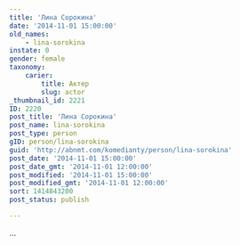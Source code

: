 ```yaml
---
title: 'Лина Сорокина'
date: '2014-11-01 15:00:00'
old_names:
    - lina-sorokina
instate: 0
gender: female
taxonomy:
    carier:
        title: Актер
        slug: actor
_thumbnail_id: 2221
ID: 2220
post_title: 'Лина Сорокина'
post_name: lina-sorokina
post_type: person
gID: person/lina-sorokina
guid: 'http://abnmt.com/komedianty/person/lina-sorokina'
post_date: '2014-11-01 15:00:00'
post_date_gmt: '2014-11-01 12:00:00'
post_modified: '2014-11-01 15:00:00'
post_modified_gmt: '2014-11-01 12:00:00'
sort: 1414843200
post_status: publish

---
```


...